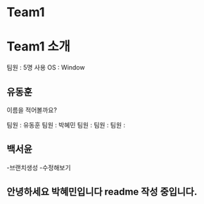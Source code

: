# Team1

# Team1 소개
팀원 : 5명
사용 OS : Window

## 유동훈
이름을 적어볼까요?

팀원 : 유동훈
팀원 : 박혜민
팀원 :
팀원 :
팀원 :


## 백서윤
-브랜치생성
-수정해보기

## 안녕하세요 박혜민입니다 readme 작성 중입니다.



